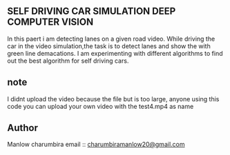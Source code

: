 ## SELF DRIVING CAR SIMULATION DEEP COMPUTER VISION
In this paert i am detecting lanes on a given road video.
While driving the car in the video simulation,the task is to detect lanes and show the with green line demacations.
I am experimenting with different algorithms to find out the best algorithm for self driving cars.
## note
I didnt upload the video because the file but is too large, anyone using this code you can upload your own video with the test4.mp4 as name

## Author
Manlow charumbira
email :: charumbiramanlow20@gmail.com
